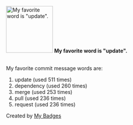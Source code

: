 <img src="https://my-badges.github.io/my-badges/favorite-word.png" alt="My favorite word is &quot;update&quot;." title="My favorite word is &quot;update&quot;." width="128">
<strong>My favorite word is &quot;update&quot;.</strong>
<br><br>

My favorite commit message words are:

1. update (used 511 times)
2. dependency (used 260 times)
3. merge (used 253 times)
4. pull (used 236 times)
5. request (used 236 times)


Created by <a href="https://github.com/my-badges/my-badges">My Badges</a>